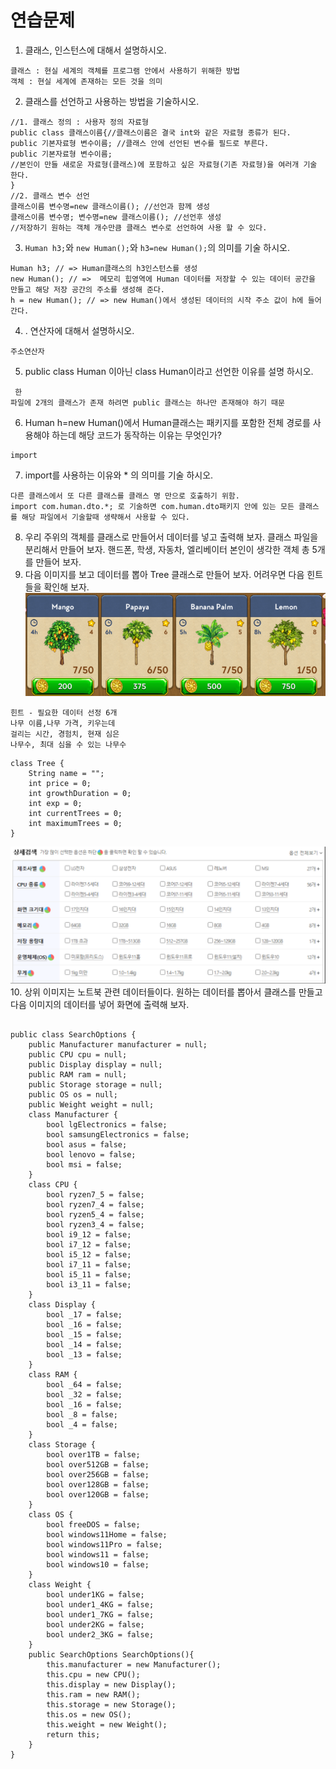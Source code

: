 # 연습문제
1. 클래스, 인스턴스에 대해서 설명하시오.
```
클래스 : 현실 세계의 객체를 프로그램 안에서 사용하기 위해한 방법
객체 : 현실 세계에 존재하는 모든 것을 의미
```
2. 클래스를 선언하고 사용하는 방법을 기술하시오.
```
//1. 클래스 정의 : 사용자 정의 자료형
public class 클래스이름{//클래스이름은 결국 int와 같은 자료형 종류가 된다.
public 기본자료형 변수이름; //클래스 안에 선언된 변수를 필드로 부른다.
public 기본자료형 변수이름;
//본인이 만들 새로운 자료형(클래스)에 포함하고 싶은 자료형(기존 자료형)을 여러개 기술 한다.
}
//2. 클래스 변수 선언
클래스이름 변수명=new 클래스이름(); //선언과 함께 생성
클래스이름 변수명; 변수명=new 클래스이름(); //선언후 생성
//저장하기 원하는 객체 개수만큼 클래스 변수로 선언하여 사용 할 수 있다.
```
3. `Human h3;`와 `new Human();`와 `h3=new Human();`의 의미를 기술 하시오.
```
Human h3; // => Human클래스의 h3인스턴스를 생성 
new Human(); // =>  메모리 힙영역에 Human 데이터를 저장할 수 있는 데이터 공간을 만들고 해당 저장 공간의 주소를 생성해 준다.
h = new Human(); // => new Human()에서 생성된 데이터의 시작 주소 값이 h에 들어간다.
```
4. . 연산자에 대해서 설명하시오.
```
주소연산자
```
5. public class Human 이아닌 class Human이라고 선언한 이유를 설명 하시오.
```
 한
파일에 2개의 클래스가 존재 하려면 public 클래스는 하나만 존재해야 하기 때문
```
6. Human h=new Human()에서 Human클래스는 패키지를 포함한 전체 경로를 사용해야 하는데 해당 코드가 동작하는 이유는 무엇인가?
```
import
```
7. import를 사용하는 이유와 * 의 의미를 기술 하시오.
```
다른 클래스에서 또 다른 클래스를 클래스 명 만으로 호출하기 위함.
import com.human.dto.*; 로 기술하면 com.human.dto패키지 안에 있는 모든 클래스를 해당 파일에서 기술할때 생략해서 사용할 수 있다.
```
8. 우리 주위의 객체를 클래스로 만들어서 데이터를 넣고 출력해 보자. 
클래스 파일을 분리해서 만들어 보자. 
핸드폰, 학생, 자동차, 엘리베이터 본인이 생각한 객체 총 5개를 만들어 보자.
9. 다음 이미지를 보고 데이터를 뽑아 Tree 클래스로 만들어 보자. 어려우면 다음 힌트들을 확인해 보자.
![image](./images/image4.png)
```
힌트 - 필요한 데이터 선정 6개
나무 이름,나무 가격, 키우는데
걸리는 시간, 경험치, 현재 심은
나무수, 최대 심을 수 있는 나무수
```
```
class Tree {
    String name = "";
    int price = 0;
    int growthDuration = 0;
    int exp = 0;
    int currentTrees = 0;
    int maximumTrees = 0;
}
```
![image](./images/image5.png)
10. 상위 이미지는 노트북 관련 데이터들이다. 
원하는 데이터를 뽑아서 클래스를 만들고 다음 이미지의 데이터를 넣어 화면에 출력해 보자.
```

public class SearchOptions {
    public Manufacturer manufacturer = null;
    public CPU cpu = null;
    public Display display = null;
    public RAM ram = null;
    public Storage storage = null;
    public OS os = null;
    public Weight weight = null;
    class Manufacturer {
        bool lgElectronics = false;
        bool samsungElectronics = false;
        bool asus = false;
        bool lenovo = false;
        bool msi = false;
    }
    class CPU {
        bool ryzen7_5 = false;
        bool ryzen7_4 = false;
        bool ryzen5_4 = false;
        bool ryzen3_4 = false;
        bool i9_12 = false;
        bool i7_12 = false;
        bool i5_12 = false;
        bool i7_11 = false;
        bool i5_11 = false;
        bool i3_11 = false;
    }
    class Display {
        bool _17 = false;
        bool _16 = false;
        bool _15 = false;
        bool _14 = false;
        bool _13 = false;
    }
    class RAM {
        bool _64 = false;
        bool _32 = false;
        bool _16 = false;
        bool _8 = false;
        bool _4 = false;
    }
    class Storage {
        bool over1TB = false;
        bool over512GB = false;
        bool over256GB = false;
        bool over128GB = false;
        bool over120GB = false;
    }
    class OS {
        bool freeDOS = false;
        bool windows11Home = false;
        bool windows11Pro = false;
        bool windows11 = false;
        bool windows10 = false;
    }
    class Weight {
        bool under1KG = false;
        bool under1_4KG = false;
        bool under1_7KG = false;
        bool under2KG = false;
        bool under2_3KG = false;
    }
    public SearchOptions SearchOptions(){
        this.manufacturer = new Manufacturer();
        this.cpu = new CPU();
        this.display = new Display();
        this.ram = new RAM();
        this.storage = new Storage();
        this.os = new OS();
        this.weight = new Weight();
        return this;
    }
}
```

